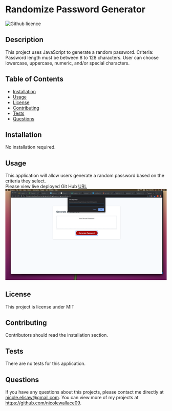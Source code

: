 # Randomize Password Generator 
![Github licence](http://img.shields.io/badge/license-MIT-blue.svg)

## Description 
This project uses JavaScript to generate a random password. Criteria: Password length must be between 8 to 128 characters. User can choose lowercase, uppercase, numeric, and/or special characters.

## Table of Contents
* [Installation](#installation)
* [Usage](#usage)
* [License](#license)
* [Contributing](#contributing)
* [Tests](#tests)
* [Questions](#questions)

## Installation 
No installation required.

## Usage 
This application will allow users generate a random password based on the criteria they select.<br>
Please view live deployed Git Hub [URL](https://nicolewallace09.github.io/challenge3-password-generator/)
<img src="assets/images/pass-gen-pic.png">

## License 
This project is license under MIT

## Contributing 
Contributors should read the installation section. 

## Tests
There are no tests for this application. 

## Questions
If you have any questions about this projects, please contact me directly at nicole.elisaw@gmail.com. You can view more of my projects at https://github.com/nicolewallace09.